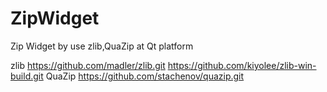 # ZipWidget
Zip Widget by use     zlib,QuaZip  at Qt platform

zlib   https://github.com/madler/zlib.git
       https://github.com/kiyolee/zlib-win-build.git
QuaZip https://github.com/stachenov/quazip.git

